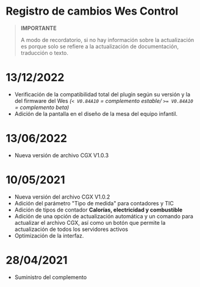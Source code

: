 # Registro de cambios Wes Control

>**IMPORTANTE**
>
>A modo de recordatorio, si no hay información sobre la actualización es porque solo se refiere a la actualización de documentación, traducción o texto.

# 13/12/2022

- Verificación de la compatibilidad total del plugin según su versión y la del firmware del Wes *(``< V0.84A10`` = complemento estable/ ``>= V0.84A10`` = complemento beta)*
- Adición de la pantalla en el diseño de la mesa del equipo infantil.

# 13/06/2022

- Nueva versión de archivo CGX V1.0.3

# 10/05/2021

- Nueva versión del archivo CGX V1.0.2
- Adición del parámetro "Tipo de medida" para contadores y TIC
- Adición de tipos de contador **Calorías, electricidad y combustible**
- Adición de una opción de actualización automática y un comando para actualizar el archivo CGX, así como un botón que permite la actualización de todos los servidores activos
- Optimización de la interfaz.

# 28/04/2021

- Suministro del complemento
